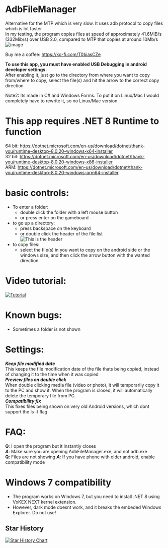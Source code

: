 # AdbFileManager    
Alternative for the MTP which is very slow. It uses adb protocol to copy files which is lot faster         
In my testing, the program copies files at speed of approximately 41.6MiB/s (332Mib/s) over USB 2.0, compared to MTP that copies at around 10Mb/s
![image](https://github.com/user-attachments/assets/c2571d20-c27c-4aa7-b450-5809223589ef)

Buy me a coffee: https://ko-fi.com/T0biasCZe 

**To use this app, you must have enabled USB Debugging in android developer settings.**        
After enabling it, just go to the directory from where you want to copy from/where to copy, select the file(s) and hit the arrow to the correct copy direction       

Note2: Its made in C# and Windows Forms. To put it on Linux/Mac I would completely have to rewrite it, so no Linux/Mac version

# This app requires .NET 8 Runtime to function   
64 bit: https://dotnet.microsoft.com/en-us/download/dotnet/thank-you/runtime-desktop-8.0.20-windows-x64-installer   
32 bit: https://dotnet.microsoft.com/en-us/download/dotnet/thank-you/runtime-desktop-8.0.20-windows-x86-installer    
ARM: https://dotnet.microsoft.com/en-us/download/dotnet/thank-you/runtime-desktop-8.0.20-windows-arm64-installer    

# basic controls:    
 * To enter a folder:
   * double click the folder with a left mouse button
   * or press enter on the gameboard
 * to go up a directory:
   * press backspace on the keyboard
   * or double click the header of the file list   
 ![This is the header](https://github.com/user-attachments/assets/ed947c01-e4a0-4374-8359-16f603f63601)
 * to copy files:
   * select the file(s) in you want to copy on the android side or the windows size, and then click the arrow button with the wanted direction



# Video tutorial:
[![Tutorial](https://i3.ytimg.com/vi/3_mgQWvYvE4/hqdefault.jpg)](https://youtu.be/3_mgQWvYvE4)

# Known bugs:
* Sometimes a folder is not shown

# Settings:  
***Keep file modified date***     
This keeps the file modification date of the file thats being copied, instead of changing it to the time when it was copied    
***Preview files on double click***  
When double clicking media file (video or photo), it will temporarily copy it to the PC and show it. When the program is closed, it will automatically delete the temporary file from PC.      
***Compatibility fix***        
This fixes files being shown on very old Android versions, which dont support the ls -l flag     


# FAQ:    
**Q**: I open the program but it instantly closes    
***A***: Make sure you are opening AdbFileManager.exe, and not adb.exe      
**Q**: Files are not showing
***A***: If you have phone with older android, enable compatibility mode

# Windows 7 compatibility
* The program works on Windows 7, but you need to install .NET 8 using VxKEX NEXT kernel extension.
* However, dark mode doesnt work, and it breaks the embeded Windows Explorer. Do not use!

## Star History

[![Star History Chart](https://api.star-history.com/svg?repos=T0biasCZe/AdbFileManager&type=Date)](https://star-history.com/#T0biasCZe/AdbFileManager&Date)
